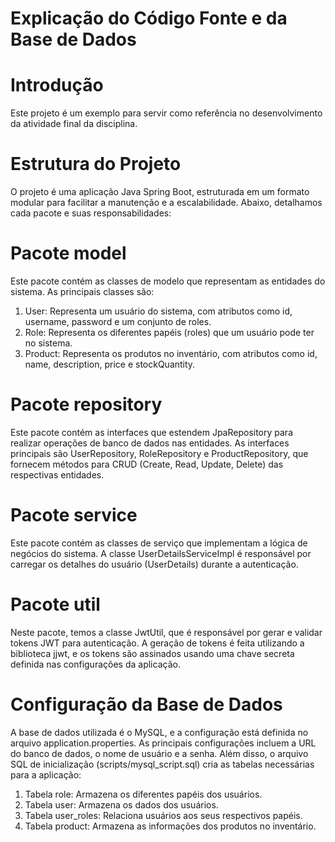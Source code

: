 # Explicação do Código Fonte e da Base de Dados
# Introdução
Este projeto é um exemplo para servir como referência no desenvolvimento da atividade final da disciplina.
# Estrutura do Projeto
O projeto é uma aplicação Java Spring Boot, estruturada em um formato modular para facilitar a manutenção e a escalabilidade. Abaixo, detalhamos cada pacote e suas responsabilidades:
# Pacote model
Este pacote contém as classes de modelo que representam as entidades do sistema. As principais classes são:
1. User: Representa um usuário do sistema, com atributos como id, username, password e um conjunto de roles.
2. Role: Representa os diferentes papéis (roles) que um usuário pode ter no sistema.
3. Product: Representa os produtos no inventário, com atributos como id, name, description, price e stockQuantity.
# Pacote repository
Este pacote contém as interfaces que estendem JpaRepository para realizar operações de banco de dados nas entidades. As interfaces principais são UserRepository, RoleRepository e ProductRepository, que fornecem métodos para CRUD (Create, Read, Update, Delete) das respectivas entidades.
# Pacote service
Este pacote contém as classes de serviço que implementam a lógica de negócios do sistema. A classe UserDetailsServiceImpl é responsável por carregar os detalhes do usuário (UserDetails) durante a autenticação.
# Pacote util
Neste pacote, temos a classe JwtUtil, que é responsável por gerar e validar tokens JWT para autenticação. A geração de tokens é feita utilizando a biblioteca jjwt, e os tokens são assinados usando uma chave secreta definida nas configurações da aplicação.
# Configuração da Base de Dados
A base de dados utilizada é o MySQL, e a configuração está definida no arquivo application.properties. As principais configurações incluem a URL do banco de dados, o nome de usuário e a senha. Além disso, o arquivo SQL de inicialização (scripts/mysql_script.sql) cria as tabelas necessárias para a aplicação:
1. Tabela role: Armazena os diferentes papéis dos usuários.
2. Tabela user: Armazena os dados dos usuários.
3. Tabela user_roles: Relaciona usuários aos seus respectivos papéis.
4. Tabela product: Armazena as informações dos produtos no inventário.
